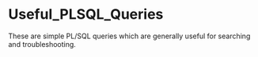 # Useful_PLSQL_Queries
These are simple PL/SQL queries which are generally useful for searching and troubleshooting.
